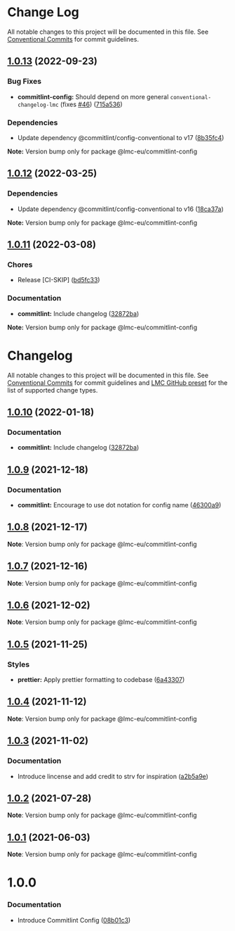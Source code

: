 # Change Log

All notable changes to this project will be documented in this file.
See [Conventional Commits](https://conventionalcommits.org) for commit guidelines.

<a name="1.0.13"></a>

## [1.0.13](https://github.com/lmc-eu/code-quality-tools/compare/@lmc-eu/commitlint-config@1.0.12...@lmc-eu/commitlint-config@1.0.13) (2022-09-23)

### Bug Fixes

- **commitlint-config:** Should depend on more general `conventional-changelog-lmc` (fixes [#46](https://github.com/lmc-eu/code-quality-tools/issues/46)) ([715a536](https://github.com/lmc-eu/code-quality-tools/commit/715a536))

### Dependencies

- Update dependency @commitlint/config-conventional to v17 ([8b35fc4](https://github.com/lmc-eu/code-quality-tools/commit/8b35fc4))

**Note:** Version bump only for package @lmc-eu/commitlint-config

<a name="1.0.12"></a>

## [1.0.12](https://github.com/lmc-eu/code-quality-tools/compare/@lmc-eu/commitlint-config@1.0.11...@lmc-eu/commitlint-config@1.0.12) (2022-03-25)

### Dependencies

- Update dependency @commitlint/config-conventional to v16 ([18ca37a](https://github.com/lmc-eu/code-quality-tools/commit/18ca37a))

**Note:** Version bump only for package @lmc-eu/commitlint-config

<a name="1.0.11"></a>

## [1.0.11](https://github.com/lmc-eu/code-quality-tools/compare/@lmc-eu/commitlint-config@1.0.9...@lmc-eu/commitlint-config@1.0.11) (2022-03-08)

### Chores

- Release [CI-SKIP] ([bd5fc33](https://github.com/lmc-eu/code-quality-tools/commit/bd5fc33))

### Documentation

- **commitlint:** Include changelog ([32872ba](https://github.com/lmc-eu/code-quality-tools/commit/32872ba))

**Note:** Version bump only for package @lmc-eu/commitlint-config

# Changelog

All notable changes to this project will be documented in this file.
See [Conventional Commits](https://conventionalcommits.org) for commit guidelines and [LMC GitHub preset](https://github.com/lmc-eu/code-quality-tools/tree/main/packages/conventional-changelog-lmc-github) for the list of supported change types.

<a name="1.0.10"></a>

## [1.0.10](https://github.com/lmc-eu/code-quality-tools/compare/@lmc-eu/commitlint-config@1.0.9...@lmc-eu/commitlint-config@1.0.10) (2022-01-18)

### Documentation

- **commitlint:** Include changelog ([32872ba](https://github.com/lmc-eu/code-quality-tools/commit/32872ba))

<a name="1.0.9"></a>

## [1.0.9](https://github.com/lmc-eu/code-quality-tools/compare/@lmc-eu/commitlint-config@1.0.8...@lmc-eu/commitlint-config@1.0.9) (2021-12-18)

### Documentation

- **commitlint:** Encourage to use dot notation for config name ([46300a9](https://github.com/lmc-eu/code-quality-tools/commit/46300a9))

<a name="1.0.8"></a>

## [1.0.8](https://github.com/lmc-eu/code-quality-tools/compare/@lmc-eu/commitlint-config@1.0.7...@lmc-eu/commitlint-config@1.0.8) (2021-12-17)

**Note**: Version bump only for package @lmc-eu/commitlint-config

<a name="1.0.7"></a>

## [1.0.7](https://github.com/lmc-eu/code-quality-tools/compare/@lmc-eu/commitlint-config@1.0.6...@lmc-eu/commitlint-config@1.0.7) (2021-12-16)

**Note**: Version bump only for package @lmc-eu/commitlint-config

<a name="1.0.6"></a>

## [1.0.6](https://github.com/lmc-eu/code-quality-tools/compare/@lmc-eu/commitlint-config@1.0.5...@lmc-eu/commitlint-config@1.0.6) (2021-12-02)

**Note**: Version bump only for package @lmc-eu/commitlint-config

<a name="1.0.5"></a>

## [1.0.5](https://github.com/lmc-eu/code-quality-tools/compare/@lmc-eu/commitlint-config@1.0.4...@lmc-eu/commitlint-config@1.0.5) (2021-11-25)

### Styles

- **prettier:** Apply prettier formatting to codebase ([6a43307](https://github.com/lmc-eu/code-quality-tools/commit/6a43307))

<a name="1.0.4"></a>

## [1.0.4](https://github.com/lmc-eu/code-quality-tools/compare/@lmc-eu/commitlint-config@1.0.3...@lmc-eu/commitlint-config@1.0.4) (2021-11-12)

**Note**: Version bump only for package @lmc-eu/commitlint-config

<a name="1.0.3"></a>

## [1.0.3](https://github.com/lmc-eu/code-quality-tools/compare/@lmc-eu/commitlint-config@1.0.2...@lmc-eu/commitlint-config@1.0.3) (2021-11-02)

### Documentation

- Introduce lincense and add credit to strv for inspiration ([a2b5a9e](https://github.com/lmc-eu/code-quality-tools/commit/a2b5a9e))

<a name="1.0.2"></a>

## [1.0.2](https://github.com/lmc-eu/code-quality-tools/compare/@lmc-eu/commitlint-config@1.0.1...@lmc-eu/commitlint-config@1.0.2) (2021-07-28)

**Note**: Version bump only for package @lmc-eu/commitlint-config

<a name="1.0.1"></a>

## [1.0.1](https://github.com/lmc-eu/code-quality-tools/compare/@lmc-eu/commitlint-config@1.0.0...@lmc-eu/commitlint-config@1.0.1) (2021-06-03)

**Note**: Version bump only for package @lmc-eu/commitlint-config

<a name="1.0.0"></a>

# 1.0.0

### Documentation

- Introduce Commitlint Config ([08b01c3](https://github.com/lmc-eu/code-quality-tools/commit/08b01c3))
